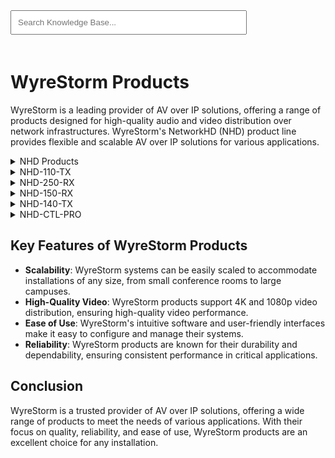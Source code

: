 <link rel="stylesheet" href="../styles.css">
<script src="../search.js"></script>
<input type="text" id="searchBar" placeholder="Search Knowledge Base..." oninput="searchResources()" style="width: 75%; padding: 10px; margin-bottom: 20px">

# WyreStorm Products

WyreStorm is a leading provider of AV over IP solutions, offering a range of products designed for high-quality audio and video distribution over network infrastructures. WyreStorm's NetworkHD (NHD) product line provides flexible and scalable AV over IP solutions for various applications.

<details data-tags="nhd products technical reference guide certified network switches api">
  <summary>NHD Products</summary>
  <div markdown="1">
  
  General NHD Technical Reference Guide
  - **NHD Technical Reference Guide**: [NHD Technical Reference Guide](https://wyrestorm0.sharepoint.com/PartnerResources/Shared%20Documents/Forms/AllItems.aspx?id=%2FPartnerResources%2FShared%20Documents%2FWyreStorm%20Resources%2FProducts%2FNetworkHD%2FNetworkHD%20100%2D200%2D400%2D500%2D600%2DCTL%2FDocumentation%2FConfiguration%20Guides%2FNetworkHD%5FTechnicalReferenceGuide%5Fv6%2E8%2Epdf&parent=%2FPartnerResources%2FShared%20Documents%2FWyreStorm%20Resources%2FProducts%2FNetworkHD%2FNetworkHD%20100%2D200%2D400%2D500%2D600%2DCTL%2FDocumentation%2FConfiguration%20Guides&p=true&ga=1)

  - **NHD Certified Network Switches and Configuration Guides**: [NHD Certified Switches](https://wyrestorm0.sharepoint.com/PartnerResources/Shared%20Documents/Forms/AllItems.aspx?id=%2FPartnerResources%2FShared%20Documents%2FWyreStorm%20Resources%2FProducts%2FNetworkHD%2FNetworkHD%20100%2D200%2D400%2D500%2D600%2DCTL%2FDocumentation%2FSwitch%20Configuration%20Guides%2FNetworkHD%5FCertfiedSwitches%2Epdf&parent=%2FPartnerResources%2FShared%20Documents%2FWyreStorm%20Resources%2FProducts%2FNetworkHD%2FNetworkHD%20100%2D200%2D400%2D500%2D600%2DCTL%2FDocumentation%2FSwitch%20Configuration%20Guides&p=true&ga=1)

  - **NHD API**: [NHD API](https://wyrestorm0.sharepoint.com/PartnerResources/Shared%20Documents/Forms/AllItems.aspx?id=%2FPartnerResources%2FShared%20Documents%2FWyreStorm%20Resources%2FProducts%2FNetworkHD%2FNetworkHD%20100%2D200%2D400%2D500%2D600%2DCTL%2FDocumentation%2FNetworkHD%5FAPI%5Fv6%2E6%2Epdf&parent=%2FPartnerResources%2FShared%20Documents%2FWyreStorm%20Resources%2FProducts%2FNetworkHD%2FNetworkHD%20100%2D200%2D400%2D500%2D600%2DCTL%2FDocumentation&p=true&ga=1)

  </div>
</details>

<details data-tags="nhd-110-tx 4k av over ip encoder video distribution">
  <summary>NHD-110-TX</summary>
  <div markdown="1">
  
  The NHD-110-TX is a 4K AV over IP encoder designed for high-quality video distribution.

  - **NHD-110-TX Product Page**: [NHD-110-TX Product Page](https://www.wyrestorm.com/product/nhd-110-tx/)

  </div>
</details>

<details data-tags="nhd-250-rx 4k av over ip decoder video distribution">
  <summary>NHD-250-RX</summary>
  <div markdown="1">
  
  The NHD-250-RX is a 4K AV over IP decoder designed for high-quality video distribution.

  - **NHD-250-RX Product Page**: [NHD-250-RX Product Page](https://www.wyrestorm.com/product/nhd-250-rx/)

  </div>
</details>

<details data-tags="nhd-150-rx 1080p av over ip decoder video distribution">
  <summary>NHD-150-RX</summary>
  <div markdown="1">
  
  The NHD-150-RX is a 1080p AV over IP decoder designed for high-quality video distribution.

  - **NHD-150-RX Product Page**: [NHD-150-RX Product Page](https://www.wyrestorm.com/product/nhd-150-rx/)

  </div>
</details>

<details data-tags="nhd-140-tx quad 1080p av over ip encoder video distribution">
  <summary>NHD-140-TX</summary>
  <div markdown="1">
  
  The NHD-140-TX is a Quad 1080p AV over IP encoder designed for high-quality video distribution.

  - **NHD-140-TX Product Page**: [NHD-140-TX Product Page](https://www.wyrestorm.com/product/nhd-140-tx/)

  </div>
</details>

<details data-tags="nhd-ctl-pro advanced controller large-scale networkhd systems">
  <summary>NHD-CTL-PRO</summary>
  <div markdown="1">
  
  The NHD-CTL-PRO is an advanced controller for managing large-scale NetworkHD systems, offering enhanced features and capabilities.

  - **NHD-CTL-PRO Product Page**: [NHD-CTL-PRO Product Page](https://www.wyrestorm.com/product/nhd-ctl-pro-v2/)

  </div>
</details>

## Key Features of WyreStorm Products

- **Scalability**: WyreStorm systems can be easily scaled to accommodate installations of any size, from small conference rooms to large campuses.
- **High-Quality Video**: WyreStorm products support 4K and 1080p video distribution, ensuring high-quality video performance.
- **Ease of Use**: WyreStorm's intuitive software and user-friendly interfaces make it easy to configure and manage their systems.
- **Reliability**: WyreStorm products are known for their durability and dependability, ensuring consistent performance in critical applications.

## Conclusion

WyreStorm is a trusted provider of AV over IP solutions, offering a wide range of products to meet the needs of various applications. With their focus on quality, reliability, and ease of use, WyreStorm products are an excellent choice for any installation.